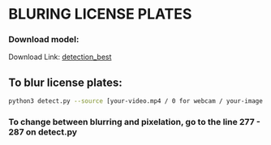 # BLURING LICENSE PLATES

### Download model:
Download Link:  [detection_best](https://drive.google.com/file/d/1dnTTVbGq4NLDDlJHMZBAwPcRVjL_yQgZ/view?usp=sharing)

## To blur license plates:

```bash
python3 detect.py --source [your-video.mp4 / 0 for webcam / your-image.jpg] --view-img
```

### To change between blurring and pixelation, go to the line 277 - 287 on detect.py
